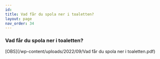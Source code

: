 ```yaml
---
id: 
title: Vad får du spola ner i toaletten?
layout: page
nav_order: 34
---
```


### Vad får du spola ner i toaletten? 

[OBS](/wp-content/uploads/2022/09/Vad får du spola ner i toaletten.pdf)
